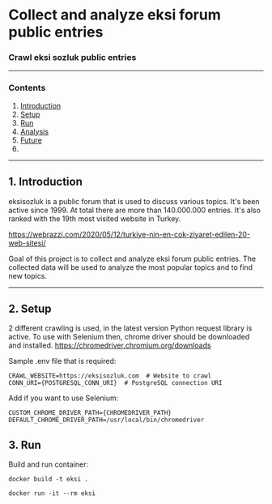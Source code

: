 # Collect and analyze eksi forum public entries

### Crawl eksi sozluk public entries 


***

### Contents

1. [Introduction](#introduction)
2. [Setup](#setup)
3. [Run](#run)
4. [Analysis](#analysis)
5. [Future](#future)
6. 
*** 

## 1. Introduction

eksisozluk is a public forum that is used to discuss various topics. It's been active since 1999. At total there are
more than 140.000.000 entries. It's also ranked with the 19th most visited website in Turkey.

https://webrazzi.com/2020/05/12/turkiye-nin-en-cok-ziyaret-edilen-20-web-sitesi/

Goal of this project is to collect and analyze eksi forum public entries. The collected data will be used to analyze the
most popular topics and to find new topics. 

*** 


## 2. Setup

2 different crawling is used, in the latest version Python request library is active. To use with Selenium then, 
chrome driver should be downloaded and installed. 
https://chromedriver.chromium.org/downloads

Sample .env file that is required:
```
CRAWL_WEBSITE=https://eksisozluk.com  # Website to crawl
CONN_URI={POSTGRESQL_CONN_URI}  # PostgreSQL connection URI
```

Add if you want to use Selenium:
```
CUSTOM_CHROME_DRIVER_PATH={CHROMEDRIVER_PATH} 
DEFAULT_CHROME_DRIVER_PATH=/usr/local/bin/chromedriver 
```

## 3. Run

Build and run container:

```
docker build -t eksi .
```

```
docker run -it --rm eksi
```
